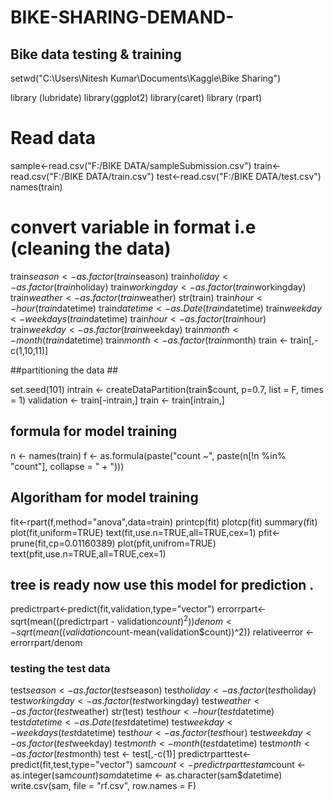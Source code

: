 BIKE-SHARING-DEMAND-
====================
## Bike data testing & training ###

setwd("C:\\Users\\Nitesh Kumar\\Documents\\Kaggle\\Bike Sharing")


library (lubridate)
library(ggplot2)
library(caret)
library (rpart)

# Read data # 

sample<-read.csv("F:/BIKE DATA/sampleSubmission.csv")
train<-read.csv("F:/BIKE DATA/train.csv")
test<-read.csv("F:/BIKE DATA/test.csv")
names(train)


# convert variable in format i.e (cleaning the data) # 

train$season <- as.factor(train$season)
train$holiday <- as.factor(train$holiday)
train$workingday <- as.factor(train$workingday)
train$weather <- as.factor(train$weather)
str(train)
train$hour <- hour(train$datetime)
train$datetime <- as.Date(train$datetime)
train$weekday <- weekdays(train$datetime)
train$hour <- as.factor(train$hour)
train$weekday <- as.factor(train$weekday)
train$month <- month(train$datetime)
train$month <- as.factor(train$month)
train <- train[,-c(1,10,11)]

##partitioning the data ##

set.seed(101)
intrain <- createDataPartition(train$count, p=0.7, list = F, times = 1)
validation <- train[-intrain,]
train <- train[intrain,]

## formula for model training ##

n <- names(train)
f <- as.formula(paste("count ~", paste(n[!n %in% "count"], collapse = " + ")))

## Algoritham for model training ##

fit<-rpart(f,method="anova",data=train)
printcp(fit)
plotcp(fit)
summary(fit)
plot(fit,uniform=TRUE)
text(fit,use.n=TRUE,all=TRUE,cex=1)
pfit<-prune(fit,cp=0.01160389)
plot(pfit,unifrom=TRUE)
text(pfit,use.n=TRUE,all=TRUE,cex=1)

## tree is ready now use this model for prediction .

predictrpart<-predict(fit,validation,type="vector")
errorrpart<-sqrt(mean((predictrpart - validation$count)^2))
denom<-sqrt(mean((validation$count-mean(validation$count))^2))
relativeerror <- errorrpart/denom


### testing the test data ##

test$season <- as.factor(test$season)
test$holiday <- as.factor(test$holiday)
test$workingday <- as.factor(test$workingday)
test$weather <- as.factor(test$weather)
str(test)
test$hour <- hour(test$datetime)
test$datetime <- as.Date(test$datetime)
test$weekday <- weekdays(test$datetime)
test$hour <- as.factor(test$hour)
test$weekday <- as.factor(test$weekday)
test$month <- month(test$datetime)
test$month <- as.factor(test$month)
test <- test[,-c(1)]
predictrparttest<-predict(fit,test,type="vector")
sam$count <- predictrparttest
am$count <- as.integer(sam$count)
sam$datetime <- as.character(sam$datetime)
write.csv(sam, file = "rf.csv", row.names = F)
